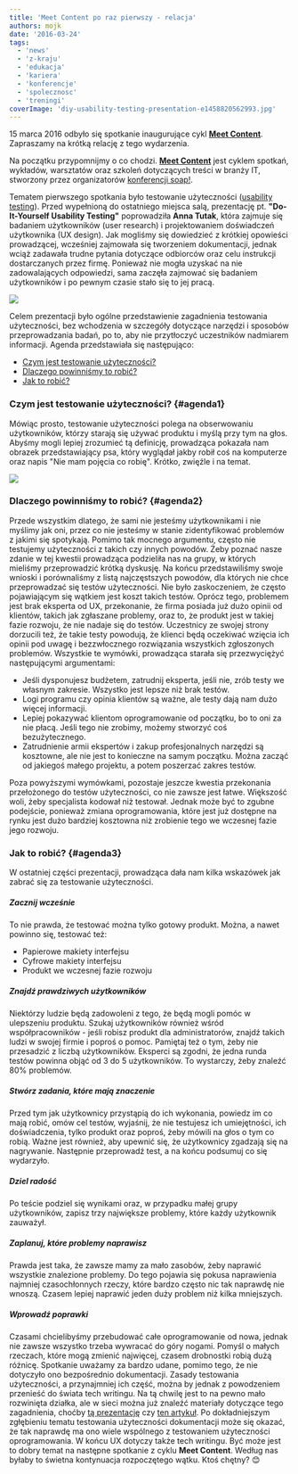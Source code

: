 ```yaml
---
title: 'Meet Content po raz pierwszy - relacja'
authors: mojk
date: '2016-03-24'
tags:
  - 'news'
  - 'z-kraju'
  - 'edukacja'
  - 'kariera'
  - 'konferencje'
  - 'spolecznosc'
  - 'treningi'
coverImage: 'diy-usability-testing-presentation-e1458820562993.jpg'
---
```


15 marca 2016 odbyło się spotkanie inaugurujące cykl
[**Meet Content**](http://soapconf.com/meet-content/). Zapraszamy na krótką
relację z tego wydarzenia.

<!--truncate-->

Na początku przypomnijmy o co chodzi.
[**Meet Content**](http://soapconf.com/meet-content/) jest cyklem spotkań,
wykładów, warsztatów oraz szkoleń dotyczących treści w branży IT, stworzony
przez organizatorów [konferencji soap!](http://soapconf.com/).

Tematem pierwszego spotkania było testowanie użyteczności
([usability testing](https://en.wikipedia.org/wiki/Usability_testing)). Przed
wypełnioną do ostatniego miejsca salą, prezentację pt. **"Do-It-Yourself
Usability Testing"** poprowadziła **Anna Tutak**, która zajmuje się badaniem
użytkowników (user research) i projektowaniem doświadczeń użytkownika (UX
design). Jak mogliśmy się dowiedzieć z krótkiej opowieści prowadzącej, wcześniej
zajmowała się tworzeniem dokumentacji, jednak wciąż zadawała trudne pytania
dotyczące odbiorców oraz celu instrukcji dostarczanych przez firmę. Ponieważ nie
mogła uzyskać na nie zadowalających odpowiedzi, sama zaczęła zajmować się
badaniem użytkowników i po pewnym czasie stało się to jej pracą.

![](images/meetcontent1_1.jpg)

Celem prezentacji było ogólne przedstawienie zagadnienia testowania
użyteczności, bez wchodzenia w szczegóły dotyczące narzędzi i sposobów
przeprowadzania badań, po to, aby nie przytłoczyć uczestników nadmiarem
informacji. Agenda przedstawiała się następująco:

- [Czym jest testowanie użyteczności?](#agenda1)
- [Dlaczego powinniśmy to robić?](#agenda2)
- [Jak to robić?](#agenda3)

### Czym jest testowanie użyteczności? {#agenda1}

Mówiąc prosto, testowanie użyteczności polega na obserwowaniu użytkowników,
którzy starają się używać produktu i myślą przy tym na głos. Abyśmy mogli lepiej
zrozumieć tą definicję, prowadząca pokazała nam obrazek przedstawiający psa,
który wyglądał jakby robił coś na komputerze oraz napis "Nie mam pojęcia co
robię". Krótko, zwięźle i na temat.

![](images/meetcontent1_2.jpg)

### Dlaczego powinniśmy to robić? {#agenda2}

Przede wszystkim dlatego, że sami nie jesteśmy użytkownikami i nie myślimy jak
oni, przez co nie jesteśmy w stanie zidentyfikować problemów z jakimi się
spotykają. Pomimo tak mocnego argumentu, często nie testujemy użyteczności z
takich czy innych powodów. Żeby poznać nasze zdanie w tej kwestii prowadząca
podzieliła nas na grupy, w których mieliśmy przeprowadzić krótką dyskusję. Na
końcu przedstawiliśmy swoje wnioski i porównaliśmy z listą najczęstszych
powodów, dla których nie chce przeprowadzać się testów użyteczności. Nie było
zaskoczeniem, że często pojawiającym się wątkiem jest koszt takich testów.
Oprócz tego, problemem jest brak eksperta od UX, przekonanie, że firma posiada
już dużo opinii od klientów, takich jak zgłaszane problemy, oraz to, że produkt
jest w takiej fazie rozwoju, że nie nadaje się do testów. Uczestnicy ze swojej
strony dorzucili też, że takie testy powodują, że klienci będą oczekiwać wzięcia
ich opinii pod uwagę i bezzwłocznego rozwiązania wszystkich zgłoszonych
problemów. Wszystkie te wymówki, prowadząca starała się przezwyciężyć
następującymi argumentami:

- Jeśli dysponujesz budżetem, zatrudnij eksperta, jeśli nie, zrób testy we
  własnym zakresie. Wszystko jest lepsze niż brak testów.
- Logi programu czy opinia klientów są ważne, ale testy dają nam dużo więcej
  informacji.
- Lepiej pokazywać klientom oprogramowanie od początku, bo to oni za nie płacą.
  Jeśli tego nie zrobimy, możemy stworzyć coś bezużytecznego.
- Zatrudnienie armii ekspertów i zakup profesjonalnych narzędzi są kosztowne,
  ale nie jest to konieczne na samym początku. Można zacząć od jakiegoś małego
  projektu, a potem poszerzać zakres testów.

Poza powyższymi wymówkami, pozostaje jeszcze kwestia przekonania przełożonego do
testów użyteczności, co nie zawsze jest łatwe. Większość woli, żeby specjalista
kodował niż testował. Jednak może być to zgubne podejście, ponieważ zmiana
oprogramowania, które jest już dostępne na rynku jest dużo bardziej kosztowna
niż zrobienie tego we wczesnej fazie jego rozwoju.

### Jak to robić? {#agenda3}

W ostatniej części prezentacji, prowadząca dała nam kilka wskazówek jak zabrać
się za testowanie użyteczności.

##### Zacznij wcześnie

To nie prawda, że testować można tylko gotowy produkt. Można, a nawet powinno
się, testować też:

- Papierowe makiety interfejsu
- Cyfrowe makiety interfejsu
- Produkt we wczesnej fazie rozwoju

##### Znajdź prawdziwych użytkowników

Niektórzy ludzie będą zadowoleni z tego, że będą mogli pomóc w ulepszeniu
produktu. Szukaj użytkowników również wśród współpracowników - jeśli robisz
produkt dla administratorów, znajdź takich ludzi w swojej firmie i poproś o
pomoc. Pamiętaj też o tym, żeby nie przesadzić z liczbą użytkowników. Eksperci
są zgodni, że jedna runda testów powinna objąć od 3 do 5 użytkowników. To
wystarczy, żeby znaleźć 80% problemów.

##### Stwórz zadania, które mają znaczenie

Przed tym jak użytkownicy przystąpią do ich wykonania, powiedz im co mają robić,
omów cel testów, wyjaśnij, że nie testujesz ich umiejętności, ich doświadczenia,
tylko produkt oraz poproś, żeby mówili na głos o tym co robią. Ważne jest
również, aby upewnić się, że użytkownicy zgadzają się na nagrywanie. Następnie
przeprowadź test, a na końcu podsumuj co się wydarzyło.

##### Dziel radość

Po teście podziel się wynikami oraz, w przypadku małej grupy użytkowników,
zapisz trzy największe problemy, które każdy użytkownik zauważył.

##### Zaplanuj, które problemy naprawisz

Prawda jest taka, że zawsze mamy za mało zasobów, żeby naprawić wszystkie
znalezione problemy. Do tego pojawia się pokusa naprawienia najmniej
czasochłonnych rzeczy, które bardzo często nic tak naprawdę nie wnoszą. Czasem
lepiej naprawić jeden duży problem niż kilka mniejszych.

##### Wprowadź poprawki

Czasami chcielibyśmy przebudować całe oprogramowanie od nowa, jednak nie zawsze
wszystko trzeba wywracać do góry nogami. Pomyśl o małych rzeczach, które mogą
zmienić najwięcej, czasem drobnostki robią dużą różnicę. Spotkanie uważamy za
bardzo udane, pomimo tego, że nie dotyczyło ono bezpośrednio dokumentacji.
Zasady testowania użyteczności, a przynajmniej ich część, można by jednak z
powodzeniem przenieść do świata tech writingu. Na tą chwilę jest to na pewno
mało rozwinięta działka, ale w sieci można już znaleźć materiały dotyczące tego
zagadnienia, choćby
[tą prezentację](http://www.slideshare.net/VidishaB/documentation-usability) czy
[ten artykuł](http://www.hceye.org/UsabilityInsights/?p=96). Po dokładniejszym
zgłębieniu tematu testowania użyteczności dokumentacji może się okazać, że tak
naprawdę ma ono wiele wspólnego z testowaniem użyteczności oprogramowania. W
końcu UX dotyczy także tech writingu. Być może jest to dobry temat na następne
spotkanie z cyklu **Meet Content**. Według nas byłaby to świetna kontynuacja
rozpoczętego wątku. Ktoś chętny? 😊
